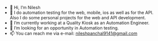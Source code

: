 - 👋 Hi, I’m Nilesh
- 👀 I do automation testing for the web, mobile, ios as well as for the API. Also I do some personal projects for the web and API development.
- 🌱 I’m currently working at a Quality Kiosk as an Automation Engineer.
- 💞️ I’m looking for an opportunity in Automation testing.
- 📫 You can reach me via e-mail: nileshpanchal9141@gmail.com

<!---
dearnil/dearnil is a ✨ special ✨ repository because its `README.md` (this file) appears on your GitHub profile.
You can click the Preview link to take a look at your changes.
--->
